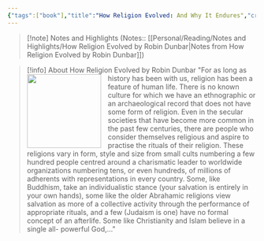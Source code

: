 ```yaml
---
{"tags":["book"],"title":"How Religion Evolved: And Why It Endures","created":"2022-05-15T00:00:00+06:00","log":[{"status":"Read","timestamp":"2023-04-16T00:08:48+06:00"},{"status":"In Progress","timestamp":"2023-04-02T21:38:17+06:00"},{"status":"To Read","timestamp":"2022-05-15T00:00:00+06:00"}],"updated":"2023-07-12T14:28:48+06:00","read_count":1,"authors":["Robin I.M. Dunbar"],"publisher":"Oxford University Press","publish":"2022","pages":353,"isbn10":"0197631827","isbn13":"9780197631829","reviewed":false,"rating":4,"cover":"https://images-na.ssl-images-amazon.com/images/S/compressed.photo.goodreads.com/books/1633159816i/57001983.jpg","dg-metatags":{"og:img":"https://images-na.ssl-images-amazon.com/images/S/compressed.photo.goodreads.com/books/1633159816i/57001983.jpg"},"dg-publish":true,"dg-note-icon":1,"status":"Read","dg-path":"Reading/Books/Read/How Religion Evolved_ And Why It Endures by Robin I.M. Dunbar.md","permalink":"/reading/books/read/how-religion-evolved-and-why-it-endures-by-robin-i-m-dunbar/","metatags":{"og:img":"https://images-na.ssl-images-amazon.com/images/S/compressed.photo.goodreads.com/books/1633159816i/57001983.jpg"},"dgPassFrontmatter":true,"noteIcon":1}
---
```


> [!note] Notes and Highlights
> (Notes:: [[Personal/Reading/Notes and Highlights/How Religion Evolved by Robin Dunbar\|Notes from How Religion Evolved by Robin Dunbar]])


> [!info] About How Religion Evolved by Robin Dunbar
> <img src="https://images-na.ssl-images-amazon.com/images/S/compressed.photo.goodreads.com/books/1633159816i/57001983.jpg" style="float: left; width: 150px; height: auto; margin-right: 1em;" /> "For as long as history has been with us, religion has been a feature of human life. There is no known culture for which we have an ethnographic or an archaeological record that does not have some form of religion. Even in the secular societies that have become more common in the past few centuries, there are people who consider themselves religious and aspire to practise the rituals of their religion. These religions vary in form, style and size from small cults numbering a few hundred people centred around a charismatic leader to worldwide organizations numbering tens, or even hundreds, of millions of adherents with representations in every country. Some, like Buddhism, take an individualistic stance (your salvation is entirely in your own hands), some like the older Abrahamic religions view salvation as more of a collective activity through the performance of appropriate rituals, and a few (Judaism is one) have no formal concept of an afterlife. Some like Christianity and Islam believe in a single all- powerful God,…"

